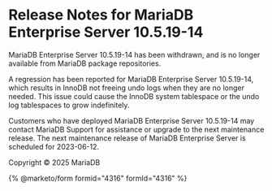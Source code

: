 # Release Notes for MariaDB Enterprise Server 10.5.19-14

MariaDB Enterprise Server 10.5.19-14 has been withdrawn, and is no longer available from MariaDB package repositories.

A regression has been reported for MariaDB Enterprise Server 10.5.19-14, which results in InnoDB not freeing undo logs when they are no longer needed. This issue could cause the InnoDB system tablespace or the undo log tablespaces to grow indefinitely.

Customers who have deployed MariaDB Enterprise Server 10.5.19-14 may contact MariaDB Support for assistance or upgrade to the next maintenance release. The next maintenance release of MariaDB Enterprise Server is scheduled for 2023-06-12.

Copyright © 2025 MariaDB

{% @marketo/form formid="4316" formId="4316" %}
